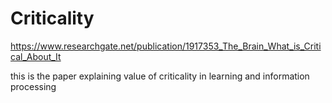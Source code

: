 # Criticality

https://www.researchgate.net/publication/1917353_The_Brain_What_is_Critical_About_It

this is the paper explaining value of criticality in learning and information processing
